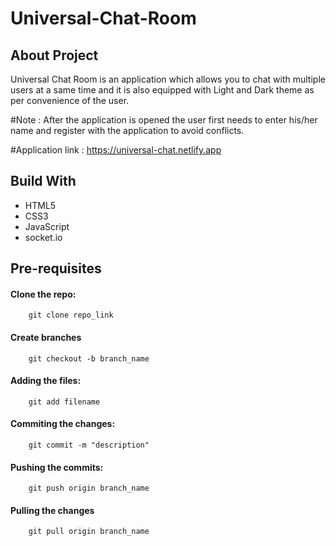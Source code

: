 # Universal-Chat-Room

## About Project

Universal Chat Room is an application which allows you to chat with multiple users at a same time and it is also equipped with Light and Dark theme as per convenience of the user.

#Note : After the application is opened the user first needs to enter his/her name and register with the application to avoid conflicts. 

#Application link :
https://universal-chat.netlify.app 


## Build With

- HTML5
- CSS3
- JavaScript
- socket.io

## Pre-requisites

#### Clone the repo:

        git clone repo_link

#### Create branches

        git checkout -b branch_name

#### Adding the files:

        git add filename

#### Commiting the changes:

        git commit -m "description"

#### Pushing the commits:

        git push origin branch_name

#### Pulling the changes

        git pull origin branch_name

